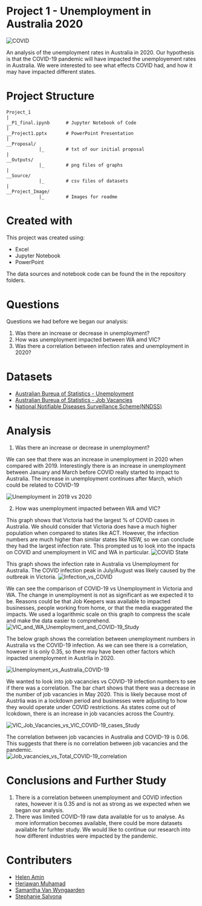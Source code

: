# Project 1 - Unemployment in Australia 2020 

![COVID](Project_Image/COVID.png)


An analysis of the unemployment rates in Australia in 2020. Our hypothesis is that the COVID-19 pandemic will have impacted the unemployement rates in Australia. We were interested to see what effects COVID had, and how it may have impacted different states.


# Project Structure 

```
Project_1 
|
__P1_final.ipynb      # Jupyter Notebook of Code 
|
__Project1.pptx       # PowerPoint Presentation
|
__Proposal/
            |_        # txt of our initial proposal 
|
__Outputs/
            |_        # png files of graphs 
|
__Source/
            |_        # csv files of datasets 
|
__Project_Image/
            |_        # Images for readme 
```

# Created with 

This project was created using: 
- Excel
- Jupyter Notebook 
- PowerPoint 

The data sources and notebook code can be found the in the repository folders.


# Questions 

Questions we had before we began our analysis:
1. Was there an increase or decrease in unemployment? 
2. How was unemployment impacted between WA amd VIC?
3. Was there a correlation between infection rates and unemployment in 2020? 



# Datasets 


- [Australian Bureua of Statistics - Unemployment](https://www.abs.gov.au/statistics/labour/employment-and-unemployment/labour-force-australia-detailed/feb-2021#unemployment)
- [Australian Bureua of Statistics - Job Vacancies](https://www.abs.gov.au/statistics/labour/employment-and-unemployment/job-vacancies-australia/feb-2021)
- [National Notifiable Diseases Surveillance Scheme(NNDSS)](http://www9.health.gov.au/cda/source/cda-index.cfm)



# Analysis 

1. Was there an increase or decrease in unemployment?

We can see that there was an increase in unemployment in 2020 when compared with 2019. Interestingly there is an increase in unemployment between January and March before COVID really started to impact to Australia. The increase in unemployment continues after March, which could be related to COVID-19

![Unemployment in 2019 vs 2020](Outputs/Unemployment_in_2019_vs_2020.png)

2. How was unemployment impacted between WA amd VIC?

This graph shows that Victoria had the largest % of COVID cases in Australia. We should consider that Victoria does have a much higher population when compared to states like ACT. However, the infection numbers are much higher than similar states like NSW, so we can conclude they had the largest infection rate. This prompted us to look into the inpacts on COVID and unemployment in VIC and WA in particular. 
![COVID State](Outputs/COVID_by_State_pie.png)

This graph shows the infection rate in Australia vs Unemployment for Australia. The COVID infection peak in July/August was likely caused by the outbreak in Victoria. 
![Infection_vs_COVID](Project_Image/Infection_vs_COVID.png)


We can see the comparison of COVID-19 vs Unemployment in Victoria and WA. The change in unemployment is not as significant as we expected it to be. Reasons could be that Job Keepers was available to impacted businesses, people working from home, or that the media exaggerated the impacts. We used a logarithmic scale on this graph to compress the scale and make the data easier to comprehend.       
![VIC_and_WA_Unemployment_and_COVID-19_Study](Outputs/VIC_and_WA_Unemployment_and_COVID-19_Study.png)

The below graph shows the correlation between unemployment numbers in Australia vs the COVID-19 infection. As we can see there is a correlation, however it is only 0.35, so there may have been other factors which inpacted unemployment in Austrlia in 2020. 

![Unemployment_vs_Australia_COVID-19](Outputs/Unemployment_vs_Australia_COVID-19.png)

We wanted to look into job vacancies vs COVID-19 infection numbers to see if there was a correlation. The bar chart shows that there was a decrease in the number of job vacancies in May 2020. This is likely because most of Austrlia was in a lockdown period and businesses were adjusting to how they would operate under COVID restrictions. As states come out of lcokdown, there is an increase in job vacancies across the Country. 

![VIC_Job_Vacancies_vs_VIC_COVID-19_cases_Study](Outputs/VIC_Job_Vacancies_vs_VIC_COVID-19_cases_Study.png)

The correlation between job vacancies in Australia and COVID-19 is 0.06. This suggests that there is no correlation between job vacancies and the pandemic.         
![Job_vacancies_vs_Total_COVID-19_correlation](Outputs/Job_vacancies_vs_Total_COVID-19_correlation.png)

# Conclusions and Further Study 

1. There is a correlation between unemployment and COVID infection rates, however it is 0.35 and is not as strong as we expected when we began our analysis. 
2. There was limited COVID-19 raw data available for us to analyse. As more information becomes available, there could be more datasets available for furhter study. We would like to continue our research into how different industries were impacted by the pandemic. 

# Contributers 

- [Helen Amin](https://github.com/helenamin)
- [Heriawan Muhamad](https://github.com/xsbaggages)
- [Samantha Van Wyngaarden](https://github.com/SamanthaVanWyngaarden)
- [Stephanie Salvona](https://github.com/sSalvs)


